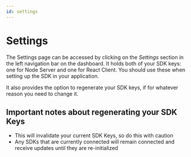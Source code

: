 ```yaml
---
id: settings
---
```


# Settings

The Settings page can be accessed by clicking on the _Settings_ section in the left navigation bar on the dashboard. It holds both of your SDK keys: one for Node Server and one for React Client. You should use these when setting up the SDK in your application.

It also provides the option to regenerate your SDK keys, if for whatever reason you need to change it.

## Important notes about regenerating your SDK Keys

- This will invalidate your current SDK Keys, so do this with caution
- Any SDKs that are currently connected will remain connected and receive updates until they are re-initialized
